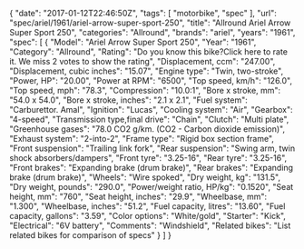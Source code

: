 {
    "date": "2017-01-12T22:46:50Z",
    "tags": [
        "motorbike",
        "spec"
    ],
    "url": "spec\/ariel\/1961\/ariel-arrow-super-sport-250",
    "title": "Allround Ariel Arrow Super Sport 250",
    "categories": "Allround",
    "brands": "ariel",
    "years": "1961",
    "spec": [
        {
            "Model": "Ariel Arrow Super Sport 250",
            "Year": "1961",
            "Category": "Allround",
            "Rating": "Do you know this bike?Click here to rate it. We miss 2 votes to show the rating",
            "Displacement, ccm": "247.00",
            "Displacement, cubic inches": "15.07",
            "Engine type": "Twin, two-stroke",
            "Power, HP": "20.00",
            "Power at RPM": "6500",
            "Top speed, km\/h": "126.0",
            "Top speed, mph": "78.3",
            "Compression": "10.0:1",
            "Bore x stroke, mm": "54.0 x 54.0",
            "Bore x stroke, inches": "2.1 x 2.1",
            "Fuel system": "Carburettor. Amal",
            "Ignition": "Lucas",
            "Cooling system": "Air",
            "Gearbox": "4-speed",
            "Transmission type,final drive": "Chain",
            "Clutch": "Multi plate",
            "Greenhouse gases": "78.0 CO2 g\/km. (CO2 - Carbon dioxide emission)",
            "Exhaust system": "2-into-2",
            "Frame type": "Rigid box section frame",
            "Front suspension": "Trailing link fork",
            "Rear suspension": "Swing arm, twin shock absorbers\/dampers",
            "Front tyre": "3.25-16",
            "Rear tyre": "3.25-16",
            "Front brakes": "Expanding brake (drum brake)",
            "Rear brakes": "Expanding brake (drum brake)",
            "Wheels": "Wire spoked",
            "Dry weight, kg": "131.5",
            "Dry weight, pounds": "290.0",
            "Power\/weight ratio, HP\/kg": "0.1520",
            "Seat height, mm": "760",
            "Seat height, inches": "29.9",
            "Wheelbase, mm": "1.300",
            "Wheelbase, inches": "51.2",
            "Fuel capacity, litres": "13.60",
            "Fuel capacity, gallons": "3.59",
            "Color options": "White\/gold",
            "Starter": "Kick",
            "Electrical": "6V battery",
            "Comments": "Windshield",
            "Related bikes": "List related bikes for comparison of specs"
        }
    ]
}